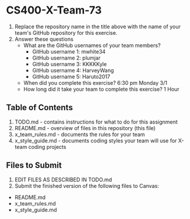 # CS400-X-Team-73

1. Replace the repository name in the title above with the name of your team's GitHub repository for this exercise.
2. Answer these questions
   * What are the GitHub usernames of your team members?
       * GitHub username 1: mwhite34
       * GitHub username 2: plumjar
       * GitHub username 3: KKKKKyle
       * GitHub username 4: HarveyWang
       * GitHub username 5: Haruto2017
   * When did you complete this exercise? 6:30 pm Monday 3/1
   * How long did it take your team to complete this exercise? 1 Hour

## Table of Contents

1. TODO.md - contains instructions for what to do for this assignment
2. README.md - overview of files in this repository (this file)
3. x_team_rules.md - documents the rules for your team
4. x_style_guide.md - documents coding styles your team will use for X-team coding projects

## Files to Submit

1. EDIT FILES AS DESCRIBED IN TODO.md
2. Submit the finished version of the following files to Canvas:

* README.md
* x_team_rules.md
* x_style_guide.md
